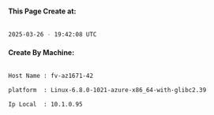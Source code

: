 
   
#### This Page Create at:

```bash

2025-03-26 - 19:42:08 UTC

```

#### Create By Machine:

```bash

Host Name : fv-az1671-42

platform  : Linux-6.8.0-1021-azure-x86_64-with-glibc2.39

Ip Local  : 10.1.0.95

```

